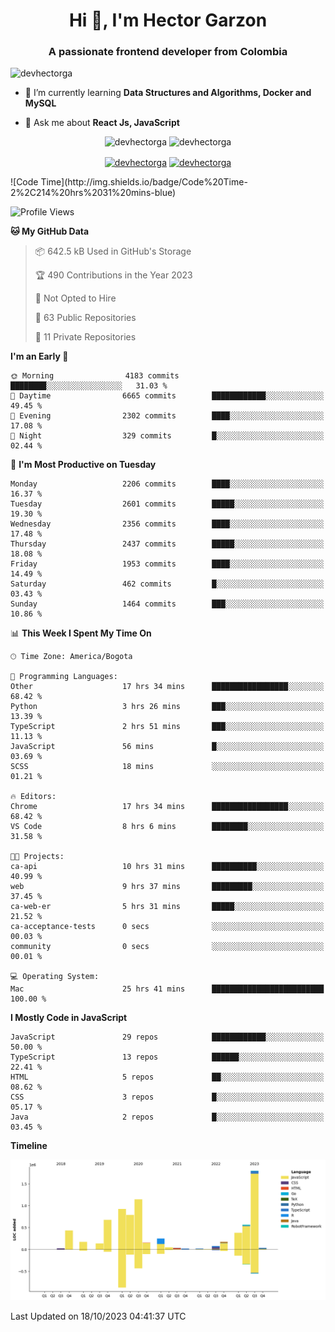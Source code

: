 <h1 align="center">Hi 👋, I'm Hector Garzon</h1>
<h3 align="center">A passionate frontend developer from Colombia</h3>

<p align="left"> <img src="https://komarev.com/ghpvc/?username=devhectorga" alt="devhectorga" /> </p>

- 🌱 I’m currently learning **Data Structures and Algorithms, Docker and MySQL**

- 💬 Ask me about **React Js, JavaScript**

<p align="center"> <img src="https://github-readme-stats.vercel.app/api?username=devhectorga&count_private=true&show_icons=true" alt="devhectorga" /> <img src="https://github-readme-stats.vercel.app/api/top-langs/?username=devhectorga&layout=compact" alt="devhectorga" /></p>

<p align="center">
<a href="https://twitter.com/devhectorga" target="blank"><img align="center" src="https://cdn.jsdelivr.net/npm/simple-icons@3.0.1/icons/twitter.svg" alt="devhectorga" height="20" width="20" /></a>
<a href="https://linkedin.com/in/devhectorga" target="blank"><img align="center" src="https://cdn.jsdelivr.net/npm/simple-icons@3.0.1/icons/linkedin.svg" alt="devhectorga" height="20" width="20" /></a>
</p>
<!--START_SECTION:waka-->
![Code Time](http://img.shields.io/badge/Code%20Time-2%2C214%20hrs%2031%20mins-blue)

![Profile Views](http://img.shields.io/badge/Profile%20Views-2-blue)

**🐱 My GitHub Data** 

> 📦 642.5 kB Used in GitHub's Storage 
 > 
> 🏆 490 Contributions in the Year 2023
 > 
> 🚫 Not Opted to Hire
 > 
> 📜 63 Public Repositories 
 > 
> 🔑 11 Private Repositories 
 > 
**I'm an Early 🐤** 

```text
🌞 Morning                4183 commits        ████████░░░░░░░░░░░░░░░░░   31.03 % 
🌆 Daytime                6665 commits        ████████████░░░░░░░░░░░░░   49.45 % 
🌃 Evening                2302 commits        ████░░░░░░░░░░░░░░░░░░░░░   17.08 % 
🌙 Night                  329 commits         █░░░░░░░░░░░░░░░░░░░░░░░░   02.44 % 
```
📅 **I'm Most Productive on Tuesday** 

```text
Monday                   2206 commits        ████░░░░░░░░░░░░░░░░░░░░░   16.37 % 
Tuesday                  2601 commits        █████░░░░░░░░░░░░░░░░░░░░   19.30 % 
Wednesday                2356 commits        ████░░░░░░░░░░░░░░░░░░░░░   17.48 % 
Thursday                 2437 commits        █████░░░░░░░░░░░░░░░░░░░░   18.08 % 
Friday                   1953 commits        ████░░░░░░░░░░░░░░░░░░░░░   14.49 % 
Saturday                 462 commits         █░░░░░░░░░░░░░░░░░░░░░░░░   03.43 % 
Sunday                   1464 commits        ███░░░░░░░░░░░░░░░░░░░░░░   10.86 % 
```


📊 **This Week I Spent My Time On** 

```text
🕑︎ Time Zone: America/Bogota

💬 Programming Languages: 
Other                    17 hrs 34 mins      █████████████████░░░░░░░░   68.42 % 
Python                   3 hrs 26 mins       ███░░░░░░░░░░░░░░░░░░░░░░   13.39 % 
TypeScript               2 hrs 51 mins       ███░░░░░░░░░░░░░░░░░░░░░░   11.13 % 
JavaScript               56 mins             █░░░░░░░░░░░░░░░░░░░░░░░░   03.69 % 
SCSS                     18 mins             ░░░░░░░░░░░░░░░░░░░░░░░░░   01.21 % 

🔥 Editors: 
Chrome                   17 hrs 34 mins      █████████████████░░░░░░░░   68.42 % 
VS Code                  8 hrs 6 mins        ████████░░░░░░░░░░░░░░░░░   31.58 % 

🐱‍💻 Projects: 
ca-api                   10 hrs 31 mins      ██████████░░░░░░░░░░░░░░░   40.99 % 
web                      9 hrs 37 mins       █████████░░░░░░░░░░░░░░░░   37.45 % 
ca-web-er                5 hrs 31 mins       █████░░░░░░░░░░░░░░░░░░░░   21.52 % 
ca-acceptance-tests      0 secs              ░░░░░░░░░░░░░░░░░░░░░░░░░   00.03 % 
community                0 secs              ░░░░░░░░░░░░░░░░░░░░░░░░░   00.01 % 

💻 Operating System: 
Mac                      25 hrs 41 mins      █████████████████████████   100.00 % 
```

**I Mostly Code in JavaScript** 

```text
JavaScript               29 repos            ████████████░░░░░░░░░░░░░   50.00 % 
TypeScript               13 repos            ██████░░░░░░░░░░░░░░░░░░░   22.41 % 
HTML                     5 repos             ██░░░░░░░░░░░░░░░░░░░░░░░   08.62 % 
CSS                      3 repos             █░░░░░░░░░░░░░░░░░░░░░░░░   05.17 % 
Java                     2 repos             █░░░░░░░░░░░░░░░░░░░░░░░░   03.45 % 
```



**Timeline**

![Lines of Code chart](https://raw.githubusercontent.com/devHectorGa/devHectorGa/master/assets/bar_graph.png)


 Last Updated on 18/10/2023 04:41:37 UTC
<!--END_SECTION:waka-->
